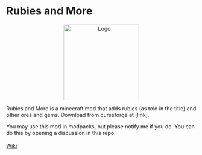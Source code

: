 # Rubies and More
<p align="center"><img src="https://i.postimg.cc/c4260Dpm/logo.png" alt="Logo" width="200"></p>
Rubies and More is a minecraft mod that adds rubies (as told in the title) and other ores and gems. Download from curseforge at [link].

You may use this mod in modpacks, but please notify me if you do. You can do this by opening a discussion in this repo.
<br><br>[Wiki](https://github.com/ModDev2042/mod/wiki/Home)
